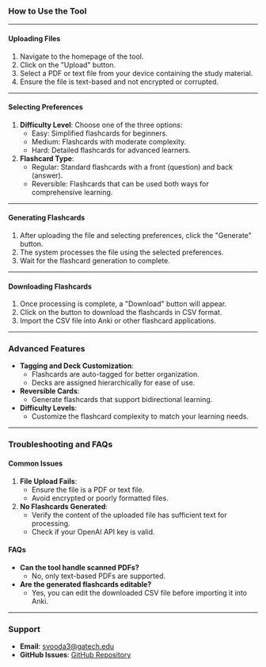 ### **How to Use the Tool**

---

#### **Uploading Files**
1. Navigate to the homepage of the tool.
2. Click on the "Upload" button.
3. Select a PDF or text file from your device containing the study material.
4. Ensure the file is text-based and not encrypted or corrupted.

---

#### **Selecting Preferences**
1. **Difficulty Level**: Choose one of the three options:
   - Easy: Simplified flashcards for beginners.
   - Medium: Flashcards with moderate complexity.
   - Hard: Detailed flashcards for advanced learners.
2. **Flashcard Type**:
   - Regular: Standard flashcards with a front (question) and back (answer).
   - Reversible: Flashcards that can be used both ways for comprehensive learning.

---

#### **Generating Flashcards**
1. After uploading the file and selecting preferences, click the "Generate" button.
2. The system processes the file using the selected preferences.
3. Wait for the flashcard generation to complete.

---

#### **Downloading Flashcards**
1. Once processing is complete, a "Download" button will appear.
2. Click on the button to download the flashcards in CSV format.
3. Import the CSV file into Anki or other flashcard applications.

---

### **Advanced Features**
- **Tagging and Deck Customization**:
  - Flashcards are auto-tagged for better organization.
  - Decks are assigned hierarchically for ease of use.
- **Reversible Cards**:
  - Generate flashcards that support bidirectional learning.
- **Difficulty Levels**:
  - Customize the flashcard complexity to match your learning needs.

---

### **Troubleshooting and FAQs**

#### **Common Issues**
1. **File Upload Fails**:
   - Ensure the file is a PDF or text file.
   - Avoid encrypted or poorly formatted files.
2. **No Flashcards Generated**:
   - Verify the content of the uploaded file has sufficient text for processing.
   - Check if your OpenAI API key is valid.

#### **FAQs**
- **Can the tool handle scanned PDFs?**
  - No, only text-based PDFs are supported.
- **Are the generated flashcards editable?**
  - Yes, you can edit the downloaded CSV file before importing it into Anki.

---

### **Support**
- **Email**: svooda3@gatech.edu  
- **GitHub Issues**: [GitHub Repository](https://github.com/swetavooda/anki_flashcard_generator/issues)  